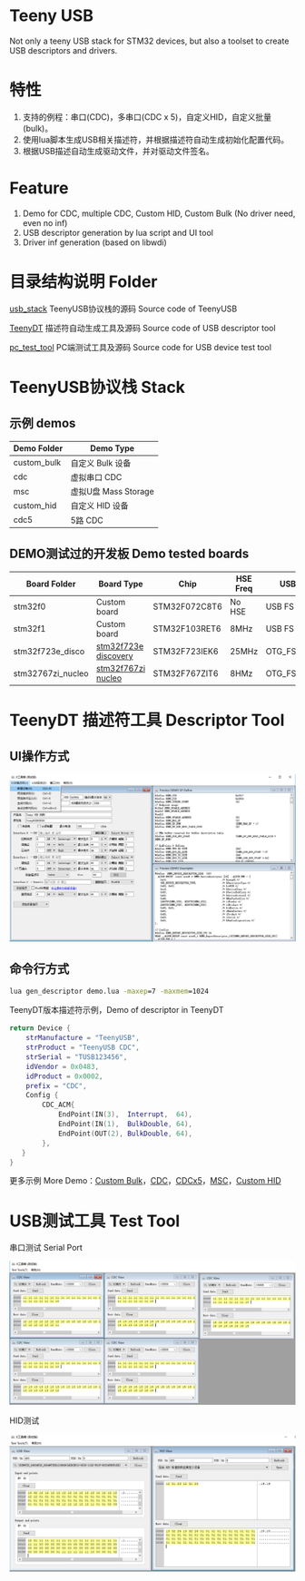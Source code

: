 Teeny USB
==========
Not only a teeny USB stack for STM32 devices, but also a toolset to create USB descriptors and drivers.

# 特性
1. 支持的例程：串口(CDC)，多串口(CDC x 5)，自定义HID，自定义批量(bulk)。
2. 使用lua脚本生成USB相关描述符，并根据描述符自动生成初始化配置代码。
3. 根据USB描述自动生成驱动文件，并对驱动文件签名。
# Feature
1. Demo for CDC, multiple CDC, Custom HID, Custom Bulk (No driver need, even no inf)
2. USB descriptor generation by lua script and UI tool
3. Driver inf generation (based on libwdi)

# 目录结构说明 Folder
[usb_stack](./usb_stack) TeenyUSB协议栈的源码 Source code of TeenyUSB

[TeenyDT](./TeenyDT) 描述符自动生成工具及源码 Source code of USB descriptor tool

[pc_test_tool](./pc_test_tool) PC端测试工具及源码 Source code for USB device test tool

# TeenyUSB协议栈 Stack

## 示例 demos

| Demo Folder      |      Demo Type       |
|------------------|----------------------|
| custom_bulk      | 自定义 Bulk 设备     |
| cdc              | 虚拟串口 CDC         |
| msc              | 虚拟U盘 Mass Storage |
| custom_hid       | 自定义 HID 设备      |
| cdc5             | 5路 CDC              |

## DEMO测试过的开发板 Demo tested boards
| Board Folder     |      Board Type      |      Chip     |HSE Freq | USB Core      |
|------------------|----------------------|---------------|---------|---------------|
| stm32f0          | Custom board         | STM32F072C8T6 | No HSE  | USB FS        |
| stm32f1          | Custom board         | STM32F103RET6 | 8MHz    | USB FS        |
| stm32f723e_disco | [stm32f723e discovery][723] | STM32F723IEK6 | 25MHz   | OTG_FS/OTG_HS |
| stm32767zi_nucleo| [stm32f767zi nucleo][767]   | STM32F767ZIT6 | 8HMz    | OTG_FS        |

[767]: https://www.st.com/en/evaluation-tools/nucleo-f767zi.html
[723]: https://www.st.com/en/evaluation-tools/32f723ediscovery.html


# TeenyDT 描述符工具 Descriptor Tool

## UI操作方式
![teenydt_ui](images/preview_desc.png)

## 命令行方式

```bat
lua gen_descriptor demo.lua -maxep=7 -maxmem=1024
```
TeenyDT版本描述符示例，Demo of descriptor in TeenyDT
```lua
return Device {
    strManufacture = "TeenyUSB",
    strProduct = "TeenyUSB CDC",
    strSerial = "TUSB123456",
    idVendor = 0x0483,
    idProduct = 0x0002,
    prefix = "CDC",
    Config {
        CDC_ACM{
            EndPoint(IN(3),  Interrupt,  64),
            EndPoint(IN(1),  BulkDouble, 64),
            EndPoint(OUT(2), BulkDouble, 64),
        },
   }
}
```
更多示例 More Demo：[Custom Bulk](usb_stack/demo/custom_bulk/custom_bulk_desc.lua)，[CDC](usb_stack/demo/cdc/cdc_desc.lua)，[CDCx5](usb_stack/demo/cdc5/cdc5_desc.lua)，[MSC](usb_stack/demo/msc/msc_desc.lua)，[Custom HID](usb_stack/demo/custom_hid/hid_desc.lua)

# USB测试工具 Test Tool
串口测试 Serial Port

![test_cdc5](images/test_tool_cdc5.png)

HID测试

![test_hid](images/test_tool_hid.png)


